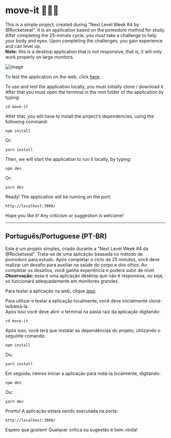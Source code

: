 # move-it 🏋🏼‍♂️

This is a simple project, created during "Next Level Week #4 by @Rocketseat". It is an application based on the pomodoro method for study. After completing the 25-minute cycle, you must take a challenge to help your body and eyes. Upon completing the challenges, you gain experience and can level up. <br/>
<strong>Note:</strong> this is a desktop application that is not responsive, that is, it will only work properly on large monitors.<br/>

![image](https://user-images.githubusercontent.com/56047758/109396901-9fa9a700-7912-11eb-9516-8c82e1a4b7f5.png)

To test the application on the web, click <a href="https://move-it-kappa-lime.vercel.app" target="_blank">here</a>.<br/>

To use and test the application locally, you must initially clone / download it. <br/>
After that you must open the terminal in the root folder of the application by typing:

```
cd move-it
```

After that, you will have to install the project's dependencies, using the following command:

```
npm install
```

Or:

```
yarn install
```

Then, we will start the application to run it locally, by typing:

```
npm dev
```

Or:

```
yarn dev
```

Ready! The application will be running on the port:

```
http://localhost:3000/
```

Hope you like it! Any criticism or suggestion is welcome!

<hr>

## Português/Portuguese (PT-BR)

Este é um projeto simples, criado durante a "Next Level Week #4 da @Rocketseat". Trata-se de uma aplicação baseada no método de pomodoro para estudo. Após completar o ciclo de 25 minutos, você deve realizar um desafio para auxiliar na saúde do corpo e dos olhos. Ao completar os desafios, você ganha experiência e poderá subir de nível.<br/>
<strong>Observação:</strong> essa é uma aplicação desktop que não é responsiva, ou seja, só funcionará adequadamente em monitores grandes.<br/>

Para testar a aplicação na web, clique <a href="https://move-it-kappa-lime.vercel.app" target="_blank">aqui</a>.

Para utilizar e testar a aplicação localmente, você deve inicialmente cloná-la/baixá-la.<br/>
Após isso você deve abrir o terminal na pasta raiz da aplicação digitando:

```
cd move-it
```

Após isso, você terá que instalar as dependências do projeto, utilizando o seguinte comando:

```
npm install
```

Ou:

```
yarn install
```

Em seguida, iremos iniciar a aplicação para rodá-la localmente, digitando:

```
npm dev
```

Ou:

```
yarn dev
```

Pronto! A aplicação estará sendo executada na porta:

```
http://localhost:3000/
```

Espero que gostem! Qualquer crítica ou sugestão é bem vinda!
